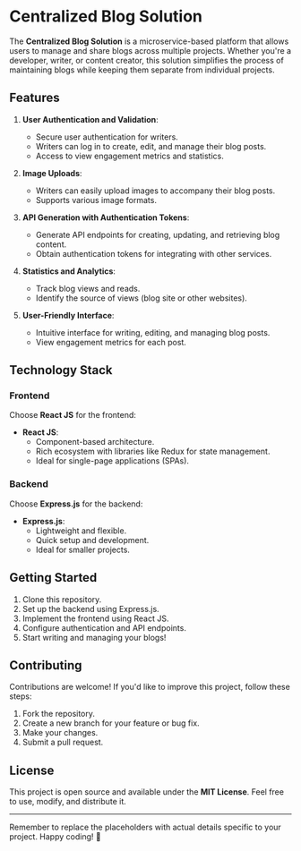 # Centralized Blog Solution

The **Centralized Blog Solution** is a microservice-based platform that allows users to manage and share blogs across multiple projects. Whether you're a developer, writer, or content creator, this solution simplifies the process of maintaining blogs while keeping them separate from individual projects.

## Features

1. **User Authentication and Validation**:
    - Secure user authentication for writers.
    - Writers can log in to create, edit, and manage their blog posts.
    - Access to view engagement metrics and statistics.

2. **Image Uploads**:
    - Writers can easily upload images to accompany their blog posts.
    - Supports various image formats.

3. **API Generation with Authentication Tokens**:
    - Generate API endpoints for creating, updating, and retrieving blog content.
    - Obtain authentication tokens for integrating with other services.

4. **Statistics and Analytics**:
    - Track blog views and reads.
    - Identify the source of views (blog site or other websites).

5. **User-Friendly Interface**:
    - Intuitive interface for writing, editing, and managing blog posts.
    - View engagement metrics for each post.

## Technology Stack

### Frontend

Choose **React JS** for the frontend:

- **React JS**:
    - Component-based architecture.
    - Rich ecosystem with libraries like Redux for state management.
    - Ideal for single-page applications (SPAs).

### Backend

Choose **Express.js** for the backend:

- **Express.js**:
    - Lightweight and flexible.
    - Quick setup and development.
    - Ideal for smaller projects.

## Getting Started

1. Clone this repository.
2. Set up the backend using Express.js.
3. Implement the frontend using React JS.
4. Configure authentication and API endpoints.
5. Start writing and managing your blogs!

## Contributing

Contributions are welcome! If you'd like to improve this project, follow these steps:

1. Fork the repository.
2. Create a new branch for your feature or bug fix.
3. Make your changes.
4. Submit a pull request.

## License

This project is open source and available under the **MIT License**. Feel free to use, modify, and distribute it.

---

Remember to replace the placeholders with actual details specific to your project. Happy coding! 🚀
